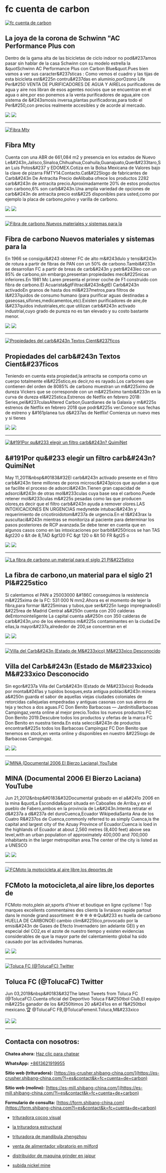 # fc cuenta de carbon

<a href="https://swt.shibang-china.com/?l=es&img&k=fc+cuenta+de+carbon" target="_blank">![fc cuenta de carbon](http://static.shibang-china.com/all-800x300/1512.jpg)</a>

## La joya de la corona de Schwinn "AC Performance Plus con
Dentro de la gama alta de las bicicletas de ciclo indoor no pod&#237amos pasar sin hablar de la casa Schwinn con su modelo estrella la &quotSchwinn AC Performance Plus con Carbon Blue&quot.Pues bien vamos a ver sus caracter&#237sticas : Como vemos el cuadro y las tijas de esta bicicleta est&#225n contru&#237das en aluminio,porOzono Life Per&#250 VENTA DE PURIFICADORES DE AGUA Y AIRELos purificadores de agua y aire nos libran de esos agentes nocivos que se encuentran en el agua o aire,por eso ponemos a la venta purificadores de agua,aire con sistema de &#243smosis inversa,plantas purificadoras,para todo el Per&#250,con precios realmente accesibles y de acorde al mercado.


<a href="https://whatsapp.shibangsoft.com/WhatsApp.php" target="_blank" title="WhatsApp">![](http://static.shibang-china.com/icon/whatsapp.png)</a> <a href="https://swt.shibang-china.com/?l=es&icon&k=fc+cuenta+de+carbon" target="_blank">![](http://static.shibang-china.com/icon/chat-es.png)</a>

---

<a href="https://swt.shibang-china.com/?l=es&img&k=fc+cuenta+de+carbon" target="_blank">![Fibra Mty](http://static.shibang-china.com/all-800x300/346.jpg)</a>

## Fibra Mty
Cuenta con una ABR de 661,084 m2 y presencia en los estados de Nuevo Le&#243n,Jalisco,Sinaloa,Chihuahua,Coahuila,Guanajuato,Quer&#233taro,San Luis Potos&#237 y EDOMEX.Cotiza en la Bolsa Mexicana de Valores bajo la clave de pizarra FMTY14.Contacto.Cat&#225logo de fabricantes de Carb&#243n De Antracita Precio deAlibaba ofrece los productos 2282 carb&#243n de antracita precio.Aproximadamente 20% de estos productos son carbono,6% son carb&#243n.Una amplia variedad de opciones de carb&#243n de antracita precio est&#225 disponibles para usted,como por ejemplo la placa de carbono,polvo y varilla de carbono.


<a href="https://whatsapp.shibangsoft.com/WhatsApp.php" target="_blank" title="WhatsApp">![](http://static.shibang-china.com/icon/whatsapp.png)</a> <a href="https://swt.shibang-china.com/?l=es&icon&k=fc+cuenta+de+carbon" target="_blank">![](http://static.shibang-china.com/icon/chat-es.png)</a>

---

<a href="https://swt.shibang-china.com/?l=es&img&k=fc+cuenta+de+carbon" target="_blank">![Fibra de carbono Nuevos materiales y sistemas para la](http://static.shibang-china.com/all-800x300/951.jpg)</a>

## Fibra de carbono Nuevos materiales y sistemas para la
En 1966 se consigui&#243 obtener FC de alto m&#243dulo y tensi&#243n de rotura a partir de fibras de PAN con un 50% de carbono.Tambi&#233n se desarrollan FC a partir de breas de carb&#243n y petr&#243leo con un 85% de carbono,sin embargo,presentan propiedades mec&#225nicas inferiores.En 1981 Mc Laren presenta el primer coche de F1 construido con fibra de carbono.El Acuarista&gtFiltraci&#243n&gtEl Carb&#243n activadoEn granos de hasta dos mil&#237metros,para filtros de l&#237quidos de consumo humano (para purificar aguas destinadas a gaseosas,sifones,medicamentos,etc).Existen purificadores de aire,de l&#237quidos industriales,etc.que utilizan carb&#243n activado industrial,cuyo grado de pureza no es tan elevado y su costo bastante menor.


<a href="https://whatsapp.shibangsoft.com/WhatsApp.php" target="_blank" title="WhatsApp">![](http://static.shibang-china.com/icon/whatsapp.png)</a> <a href="https://swt.shibang-china.com/?l=es&icon&k=fc+cuenta+de+carbon" target="_blank">![](http://static.shibang-china.com/icon/chat-es.png)</a>

---

<a href="https://swt.shibang-china.com/?l=es&img&k=fc+cuenta+de+carbon" target="_blank">![Propiedades del carb&#243n Textos Cient&#237ficos](http://static.shibang-china.com/all-800x300/1491.jpg)</a>

## Propiedades del carb&#243n Textos Cient&#237ficos
Teniendo en cuenta esta propiedad,la antracita se comporta como un cuerpo totalmente el&#225stico,es decir,no es rayado.Los carbones que contienen del orden de 8085% de carbono muestran un m&#225ximo de dureza Vickers que se corresponde con un m&#225ximo tambi&#233n en la curva de dureza el&#225stica.Estrenos de Netflix en febrero 2018: Series,pel&#237culasAltered Carbon,Guardianes de la Galaxia y m&#225s estrenos de Netflix en febrero 2018 que podr&#225s ver.Conoce sus fechas de estreno y &#161planea tus d&#237as de Netflix! Comienza un nuevo mes y si tienes


<a href="https://whatsapp.shibangsoft.com/WhatsApp.php" target="_blank" title="WhatsApp">![](http://static.shibang-china.com/icon/whatsapp.png)</a> <a href="https://swt.shibang-china.com/?l=es&icon&k=fc+cuenta+de+carbon" target="_blank">![](http://static.shibang-china.com/icon/chat-es.png)</a>

---

<a href="https://swt.shibang-china.com/?l=es&img&k=fc+cuenta+de+carbon" target="_blank">![&#191Por qu&#233 elegir un filtro carb&#243n? QuimiNet](http://static.shibang-china.com/all-800x300/3.jpg)</a>

## &#191Por qu&#233 elegir un filtro carb&#243n? QuimiNet
May 11,2011&nbsp&#0183&#32El carb&#243n activado presente en el filtro carb&#243n tiene millones de poros microsc&#243picos que ayudan a que se facilite el proceso de adsorci&#243n.Tienen gran capacidad de adsorci&#243n de otras mol&#233culas cuya base sea el carbono.Puede retener mol&#233culas m&#225s pesadas como las que producen olores,es decir que el filtro carb&#243n ayuda a remover olores.LAS INTOXICACIONES EN URGENCIAS medynetde intubaci&#243n y requerimiento de cricotiroidotom&#237a de urgencia.En el t&#243rax la auscultaci&#243n mientras se monitoriza al paciente para determinar los pasos posteriores de RCP avanzada.Se debe tener en cuenta que en algunos casos como en las intoxicaciones por barbit&#250ricos se han TAS &gt220 o &lt de 8,TAD &gt120 FC &gt 120 o &lt 50 FR &gt25 o


<a href="https://whatsapp.shibangsoft.com/WhatsApp.php" target="_blank" title="WhatsApp">![](http://static.shibang-china.com/icon/whatsapp.png)</a> <a href="https://swt.shibang-china.com/?l=es&icon&k=fc+cuenta+de+carbon" target="_blank">![](http://static.shibang-china.com/icon/chat-es.png)</a>

---

<a href="https://swt.shibang-china.com/?l=es&img&k=fc+cuenta+de+carbon" target="_blank">![La fibra de carbono,un material para el siglo 21 Pl&#225stico](http://static.shibang-china.com/all-800x300/675.jpg)</a>

## La fibra de carbono,un material para el siglo 21 Pl&#225stico
Si calentamos el PAN a 25003000 &#186C conseguimos la resistencia m&#225xima de la FC: 531 000 N mm2.Ahora es el momento de tejer la fibra,para formar l&#225minas y tubos,que ser&#225n luego impregnadosEl &#225rea de Madrid Central a&#250n cuenta con 200 calderas deEntornointeligente La capital cuenta a&#250n con 350 calderas de carb&#243n,uno de los elementos m&#225s contaminantes en la ciudad.De ellas,la mayor&#237a,alrededor de 200,se concentran en el


<a href="https://whatsapp.shibangsoft.com/WhatsApp.php" target="_blank" title="WhatsApp">![](http://static.shibang-china.com/icon/whatsapp.png)</a> <a href="https://swt.shibang-china.com/?l=es&icon&k=fc+cuenta+de+carbon" target="_blank">![](http://static.shibang-china.com/icon/chat-es.png)</a>

---

<a href="https://swt.shibang-china.com/?l=es&img&k=fc+cuenta+de+carbon" target="_blank">![Villa del Carb&#243n (Estado de M&#233xico) M&#233xico Desconocido](http://static.shibang-china.com/all-800x300/1185.jpg)</a>

## Villa del Carb&#243n (Estado de M&#233xico) M&#233xico Desconocido
Sin egor&#237a Villa del Carb&#243n (Estado de M&#233xico) Rodeada por monta&#241as y tupidos bosques,esta antigua poblaci&#243n minera a&#250n guarda el sabor de aquellas viejas ciudades coloniales de retorcidas callejuelas empedradas y antiguas casonas con sus aleros de teja y techos a dos aguas.FC Don Benito Barbacoas — JardinitisBarbacoas Campingaz,venta online al mejor precio.Todos los nuevos productos FC Don Benito 2019.Descubre todos los productos y ofertas de la marca FC Don Benito en nuestra tienda.En esta selecci&#243n de productos encontrar&#225s todos los Barbacoas Campingaz FC Don Benito que tenemos en stock,en venta online y disponibles en nuestro &#225logo de Barbacoas Campingaz.


<a href="https://whatsapp.shibangsoft.com/WhatsApp.php" target="_blank" title="WhatsApp">![](http://static.shibang-china.com/icon/whatsapp.png)</a> <a href="https://swt.shibang-china.com/?l=es&icon&k=fc+cuenta+de+carbon" target="_blank">![](http://static.shibang-china.com/icon/chat-es.png)</a>

---

<a href="https://swt.shibang-china.com/?l=es&img&k=fc+cuenta+de+carbon" target="_blank">![MINA (Documental 2006 El Bierzo Laciana) YouTube](http://static.shibang-china.com/all-800x300/1054.jpg)</a>

## MINA (Documental 2006 El Bierzo Laciana) YouTube
Jun 21,2012&nbsp&#0183&#32Documental grabado en el a&#241o 2006 en la mina &quotLa Escondida&quot situada en Caboalles de Arriba,y en el pueblo de Fabero,ambos en la provincia de Le&#243n.Intenta retratar el d&#237a a d&#237a del duroCuenca,Ecuador WikipediaSanta Ana de los Cuatro R&#237os de Cuenca,commonly referred to as simply Cuenca,is the capital and largest city of the Azuay Province of Ecuador.Cuenca is loed in the highlands of Ecuador at about 2,560 metres (8,400 feet) above sea level,with an urban population of approximately 400,000 and 700,000 inhabitants in the larger metropolitan area.The center of the city is listed as a UNESCO


<a href="https://whatsapp.shibangsoft.com/WhatsApp.php" target="_blank" title="WhatsApp">![](http://static.shibang-china.com/icon/whatsapp.png)</a> <a href="https://swt.shibang-china.com/?l=es&icon&k=fc+cuenta+de+carbon" target="_blank">![](http://static.shibang-china.com/icon/chat-es.png)</a>

---

<a href="https://swt.shibang-china.com/?l=es&img&k=fc+cuenta+de+carbon" target="_blank">![FCMoto la motocicleta,al aire libre,los deportes de](http://static.shibang-china.com/all-800x300/199.jpg)</a>

## FCMoto la motocicleta,al aire libre,los deportes de
FCMoto moto,plein air,sports d'hiver et boutique en ligne cyclisme ! Top marques excellents commentaires des clients la livraison rapide partout dans le monde grand assortiment ☆☆☆☆☆Qu&#233 es huella de carbono HUELLA DE CARBONOEl cambio clim&#225tico,provocado por la emisi&#243n de Gases de Efecto Invernadero (en adelante GEI) y en especial del CO2,es el azote de nuestro tiempo y existen evidencias considerables de que la mayor parte del calentamiento global ha sido causado por las actividades humanas.


<a href="https://whatsapp.shibangsoft.com/WhatsApp.php" target="_blank" title="WhatsApp">![](http://static.shibang-china.com/icon/whatsapp.png)</a> <a href="https://swt.shibang-china.com/?l=es&icon&k=fc+cuenta+de+carbon" target="_blank">![](http://static.shibang-china.com/icon/chat-es.png)</a>

---

<a href="https://swt.shibang-china.com/?l=es&img&k=fc+cuenta+de+carbon" target="_blank">![Toluca FC (@TolucaFC) Twitter](http://static.shibang-china.com/all-800x300/1455.jpg)</a>

## Toluca FC (@TolucaFC) Twitter
Jun 03,2019&nbsp&#0183&#32The latest Tweets from Toluca FC (@TolucaFC).Cuenta oficial del Deportivo Toluca F&#250tbol Club.El equipo m&#225s ganador de los &#250ltimos 20 a&#241os en el f&#250tbol mexicano.🏆 @TolucaFC FB,@TolucaFemenil.Toluca,M&#233xico

<a href="https://whatsapp.shibangsoft.com/WhatsApp.php" target="_blank" title="WhatsApp">![](http://static.shibang-china.com/icon/whatsapp.png)</a> <a href="https://swt.shibang-china.com/?l=es&icon&k=fc+cuenta+de+carbon" target="_blank">![](http://static.shibang-china.com/icon/chat-es.png)</a>

---
## Contacta con nosotros:

**Chatea ahora:** [Haz clic para chatear](https://swt.shibang-china.com?l=es&contact&k=fc+cuenta+de+carbon)

**WhatsApp:**  [+8613621919955](https://whatsapp.shibangsoft.com/WhatsApp.php)

**Sitio web (trituradora):** [https://es-crusher.shibang-china.com/](https://es-crusher.shibang-china.com/?l=es&contact&k=fc+cuenta+de+carbon)

**Sitio web (molino):** [https://es-mill.shibang-china.com/](https://es-mill.shibang-china.com/?l=es&contact&k=fc+cuenta+de+carbon)

**Formulario de consulta:** [https://form.shibang-china.com](https://form.shibang-china.com?l=es&contact&k=fc+cuenta+de+carbon)

* [trituradora cocoo visual](../68/trituradora%20cocoo%20visual.md)

* [la trituradora estructural](../76/la%20trituradora%20estructural.md)

* [trituradora de mandibula zhengzhou](../68/trituradora%20de%20mandibula%20zhengzhou.md)

* [venta de alimentador vibratorio en milford](../72/venta%20de%20alimentador%20vibratorio%20en%20milford.md)

* [distribuidor de maquina grinder en jaipur](../70/distribuidor%20de%20maquina%20grinder%20en%20jaipur.md)

* [subida nickel mine](../66/subida%20nickel%20mine.md)